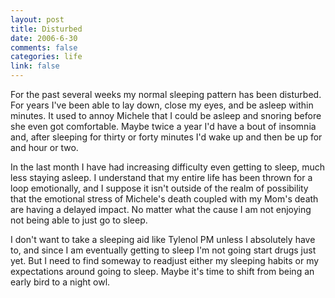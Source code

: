 ```yaml
--- 
layout: post
title: Disturbed
date: 2006-6-30
comments: false
categories: life
link: false
---
```

For the past several weeks my normal sleeping pattern has been disturbed. For years I've been able to lay down, close my eyes, and be asleep within minutes. It used to annoy Michele that I could be asleep and snoring before she even got comfortable. Maybe twice a year I'd have a bout of insomnia and, after sleeping for thirty or forty minutes I'd wake up and then be up for and hour or two.

In the last month I have had increasing difficulty even getting to sleep, much less staying asleep. I understand that my entire life has been thrown for a loop emotionally, and I suppose it isn't outside of the realm of possibility that the emotional stress of Michele's death coupled with my Mom's death are having a delayed impact. No matter what the cause I am not enjoying not being able to just go to sleep.

I don't want to take a sleeping aid like Tylenol PM unless I absolutely have to, and since I am eventually getting to sleep I'm not going start drugs just yet. But I need to find someway to readjust either my sleeping habits or my expectations around going to sleep. Maybe it's time to shift from being an early bird to a night owl.
